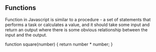 Functions
---------

Function in Javascript is similar to a procedure - a set of statements that performs a task or calculates a value, and it should take some input and return an output where there is some obvious relationship between the input and the output.

function square(number) {
  return number * number;
}